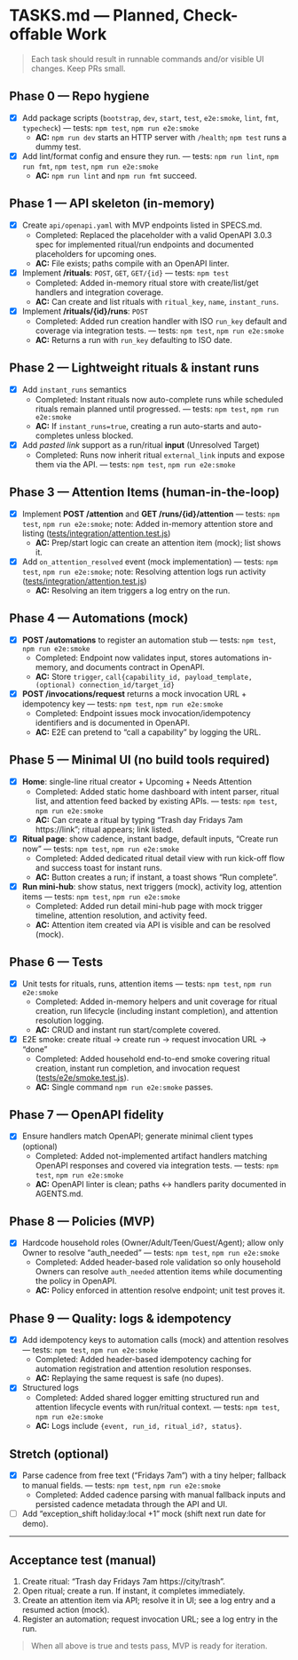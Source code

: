 # TASKS.md — Planned, Check-offable Work

> Each task should result in runnable commands and/or visible UI changes. Keep PRs small.

## Phase 0 — Repo hygiene

- [x] Add package scripts (`bootstrap`, `dev`, `start`, `test`, `e2e:smoke`, `lint`, `fmt`, `typecheck`) — tests: `npm test`, `npm run e2e:smoke`
  - **AC:** `npm run dev` starts an HTTP server with `/health`; `npm test` runs a dummy test.
- [x] Add lint/format config and ensure they run. — tests: `npm run lint`, `npm run fmt`, `npm test`, `npm run e2e:smoke`
  - **AC:** `npm run lint` and `npm run fmt` succeed.

## Phase 1 — API skeleton (in-memory)

- [x] Create `api/openapi.yaml` with MVP endpoints listed in SPECS.md.
  - Completed: Replaced the placeholder with a valid OpenAPI 3.0.3 spec for implemented ritual/run endpoints and documented placeholders for upcoming ones.
  - **AC:** File exists; paths compile with an OpenAPI linter.
- [x] Implement **/rituals**: `POST`, `GET`, `GET/{id}` — tests: `npm test`
  - Completed: Added in-memory ritual store with create/list/get handlers and integration coverage.
  - **AC:** Can create and list rituals with `ritual_key`, `name`, `instant_runs`.
- [x] Implement **/rituals/{id}/runs**: `POST`
  - Completed: Added run creation handler with ISO `run_key` default and coverage via integration tests. — tests: `npm test`, `npm run e2e:smoke`
  - **AC:** Returns a run with `run_key` defaulting to ISO date.

## Phase 2 — Lightweight rituals & instant runs

- [x] Add `instant_runs` semantics
  - Completed: Instant rituals now auto-complete runs while scheduled rituals remain planned until progressed. — tests: `npm test`, `npm run e2e:smoke`
  - **AC:** If `instant_runs=true`, creating a run auto-starts and auto-completes unless blocked.
- [x] Add _pasted link_ support as a run/ritual **input** (Unresolved Target)
  - Completed: Runs now inherit ritual `external_link` inputs and expose them via the API. — tests: `npm test`, `npm run e2e:smoke`

## Phase 3 — Attention Items (human-in-the-loop)

- [x] Implement **POST /attention** and **GET /runs/{id}/attention** — tests: `npm test`, `npm run e2e:smoke`; note: Added in-memory attention store and listing ([tests/integration/attention.test.js](tests/integration/attention.test.js))
  - **AC:** Prep/start logic can create an attention item (mock); list shows it.
- [x] Add `on_attention_resolved` event (mock implementation) — tests: `npm test`, `npm run e2e:smoke`; note: Resolving attention logs run activity ([tests/integration/attention.test.js](tests/integration/attention.test.js))
  - **AC:** Resolving an item triggers a log entry on the run.

## Phase 4 — Automations (mock)

- [x] **POST /automations** to register an automation stub — tests: `npm test`, `npm run e2e:smoke`
  - Completed: Endpoint now validates input, stores automations in-memory, and documents contract in OpenAPI.
  - **AC:** Store `trigger`, `call{capability_id, payload_template, (optional) connection_id/target_id}`
- [x] **POST /invocations/request** returns a mock invocation URL + idempotency key — tests: `npm test`, `npm run e2e:smoke`
  - Completed: Endpoint issues mock invocation/idempotency identifiers and is documented in OpenAPI.
  - **AC:** E2E can pretend to “call a capability” by logging the URL.

## Phase 5 — Minimal UI (no build tools required)

- [x] **Home**: single-line ritual creator + Upcoming + Needs Attention
  - Completed: Added static home dashboard with intent parser, ritual list, and attention feed backed by existing APIs. — tests: `npm test`, `npm run e2e:smoke`
  - **AC:** Can create a ritual by typing “Trash day Fridays 7am https://link”; ritual appears; link listed.
- [x] **Ritual page**: show cadence, instant badge, default inputs, “Create run now” — tests: `npm test`, `npm run e2e:smoke`
  - Completed: Added dedicated ritual detail view with run kick-off flow and success toast for instant runs.
  - **AC:** Button creates a run; if instant, a toast shows “Run complete”.
- [x] **Run mini-hub**: show status, next triggers (mock), activity log, attention items — tests: `npm test`, `npm run e2e:smoke`
  - Completed: Added run detail mini-hub page with mock trigger timeline, attention resolution, and activity feed.
  - **AC:** Attention item created via API is visible and can be resolved (mock).

## Phase 6 — Tests

- [x] Unit tests for rituals, runs, attention items — tests: `npm test`, `npm run e2e:smoke`
  - Completed: Added in-memory helpers and unit coverage for ritual creation, run lifecycle (including instant completion), and attention resolution logging.
  - **AC:** CRUD and instant run start/complete covered.
- [x] E2E smoke: create ritual → create run → request invocation URL → “done”
  - Completed: Added household end-to-end smoke covering ritual creation, instant run completion, and invocation request ([tests/e2e/smoke.test.js](tests/e2e/smoke.test.js)).
  - **AC:** Single command `npm run e2e:smoke` passes.

## Phase 7 — OpenAPI fidelity

- [x] Ensure handlers match OpenAPI; generate minimal client types (optional)
  - Completed: Added not-implemented artifact handlers matching OpenAPI responses and covered via integration tests. — tests: `npm test`, `npm run e2e:smoke`
  - **AC:** OpenAPI linter is clean; paths ↔ handlers parity documented in AGENTS.md.

## Phase 8 — Policies (MVP)

- [x] Hardcode household roles (Owner/Adult/Teen/Guest/Agent); allow only Owner to resolve “auth_needed” — tests: `npm test`, `npm run e2e:smoke`
  - Completed: Added header-based role validation so only household Owners can resolve `auth_needed` attention items while documenting the policy in OpenAPI.
  - **AC:** Policy enforced in attention resolve endpoint; unit test proves it.

## Phase 9 — Quality: logs & idempotency

- [x] Add idempotency keys to automation calls (mock) and attention resolves — tests: `npm test`, `npm run e2e:smoke`
  - Completed: Added header-based idempotency caching for automation registration and attention resolution responses.
  - **AC:** Replaying the same request is safe (no dupes).
- [x] Structured logs
  - Completed: Added shared logger emitting structured run and attention lifecycle events with run/ritual context. — tests: `npm test`, `npm run e2e:smoke`
  - **AC:** Logs include `{event, run_id, ritual_id?, status}`.

## Stretch (optional)

- [x] Parse cadence from free text (“Fridays 7am”) with a tiny helper; fallback to manual fields. — tests: `npm test`, `npm run e2e:smoke`
  - Completed: Added cadence parsing with manual fallback inputs and persisted cadence metadata through the API and UI.
- [ ] Add “exception_shift holiday:local +1” mock (shift next run date for demo).

---

## Acceptance test (manual)

1. Create ritual: “Trash day Fridays 7am https://city/trash”.
2. Open ritual; create a run. If instant, it completes immediately.
3. Create an attention item via API; resolve it in UI; see a log entry and a resumed action (mock).
4. Register an automation; request invocation URL; see a log entry in the run.

> When all above is true and tests pass, MVP is ready for iteration.
